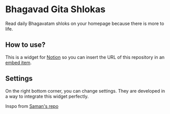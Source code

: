 # Bhagavad Gita Shlokas

Read daily Bhagavatam shloks on your homepage because there is more to life.

## How to use?
This is a widget for [Notion](https://notion.so) so you can insert the URL of this repository in an [embed item](https://www.notion.so/help/embed-and-connect-other-apps).

## Settings
On the right bottom corner, you can change settings. They are developed in a way to integrate this widget perfectly.

Inspo from [Saman's repo](https://github.com/saman/notion-quote)

